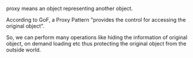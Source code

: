 proxy means an object representing another object.

According to GoF, a Proxy Pattern "provides the control for accessing the original object".

So, we can perform many operations like hiding the information of original object, on demand loading etc thus protecting the original object from the outside world.
